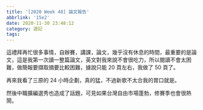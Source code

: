 ```yaml
---
title: '[2020 Week 48] 論文報告'
abbrlink: '15e2'
date: 2020-11-30 23:48:12
category: 週記
tags:
---
```

這禮拜再忙很多事情，自辦賽，講課，論文，幾乎沒有休息的時間，最重要的是論文，這是我第一次讀一整篇論文，英文對我來說不會很吃力，所以閱讀不會太困難，做簡報要擷取摘要比較困難，據說只能 20 頁左右，我做了 50 頁了。
<!-- more -->
再來我看了三原的 24 小時企劃，真的猛，不過新歌不太合我的胃口就是。

然後中職擴編選秀也造成了話題，可見如果台灣自由市場蓬勃，修賽季也會很熱鬧。